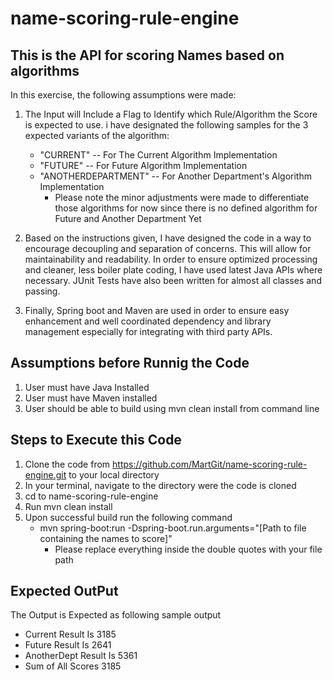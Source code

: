 # name-scoring-rule-engine
## This is the API for scoring Names based on algorithms

In this exercise, the following assumptions were made:
1. The Input will Include a Flag to Identify which Rule/Algorithm the Score is expected to use. i have designated the following samples for the 3 expected variants of the algorithm:
     - "CURRENT" -- For The Current Algorithm Implementation
     - "FUTURE" -- For Future Algorithm Implementation
     - "ANOTHERDEPARTMENT" -- For Another Department's Algorithm Implementation
          - Please note the minor adjustments were made to differentiate those algorithms for now since there is no defined algorithm for Future and Another Department Yet
  
  2. Based on the instructions given, I have designed the code in a way to encourage decoupling and separation of concerns. This will allow for maintainability and readability.
  In order to ensure optimized processing and cleaner, less boiler plate coding, I have used latest Java APIs where necessary. 
  JUnit Tests have also been written for almost all classes and passing.
  
  3. Finally, Spring boot and Maven are used in order to ensure easy enhancement and well coordinated dependency and library management especially for integrating with third party APIs.
  
## Assumptions before Runnig the Code
1. User must have Java Installed
2. User must have Maven installed
3. User should be able to build using mvn clean install from command line

## Steps to Execute this Code
1. Clone the code from https://github.com/MartGit/name-scoring-rule-engine.git to your local directory
2. In your terminal, navigate to the directory were the code is cloned
3. cd to name-scoring-rule-engine
3. Run mvn clean install 
4. Upon successful build run the following command
      - mvn spring-boot:run -Dspring-boot.run.arguments="[Path to file containing the names to score]" 
         - Please replace everything inside the double quotes with your file path

## Expected OutPut
The Output is Expected as following sample output
   - Current Result Is 3185
   - Future Result Is 2641
   - AnotherDept Result Is 5361
   - Sum of All Scores 3185
      
